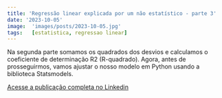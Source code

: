 ```yaml
---
title: 'Regressão linear explicada por um não estatístico - parte 3'
date: '2023-10-05'
image:  'images/posts/2023-10-05.jpg'
tags:   [estatistica, regressao linear]
---
```


Na segunda parte somamos os quadrados dos desvios e calculamos o coeficiente de determinação R2 (R-quadrado). Agora, antes de prosseguirmos, vamos ajustar o nosso modelo em Python usando a biblioteca Statsmodels.

<a href="https://www.linkedin.com/pulse/regress%25C3%25A3o-linear-explicada-por-um-n%25C3%25A3o-estat%25C3%25ADstico-parte-j%25C3%25BAnior-2f/?trackingId=Cm6%2FXwemTtmHNe7aKP8Zcg%3D%3D" class="nav__link cta-button button button--small" target="_blank">Acesse a publicação completa no Linkedin</a>

